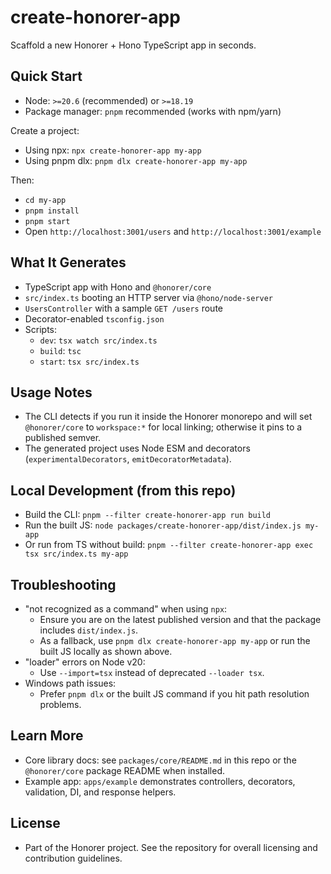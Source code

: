 # create-honorer-app

Scaffold a new Honorer + Hono TypeScript app in seconds.

## Quick Start
- Node: `>=20.6` (recommended) or `>=18.19`
- Package manager: `pnpm` recommended (works with npm/yarn)

Create a project:
- Using npx: `npx create-honorer-app my-app`
- Using pnpm dlx: `pnpm dlx create-honorer-app my-app`

Then:
- `cd my-app`
- `pnpm install`
- `pnpm start`
- Open `http://localhost:3001/users` and `http://localhost:3001/example`

## What It Generates
- TypeScript app with Hono and `@honorer/core`
- `src/index.ts` booting an HTTP server via `@hono/node-server`
- `UsersController` with a sample `GET /users` route
- Decorator-enabled `tsconfig.json`
- Scripts:
  - `dev`: `tsx watch src/index.ts`
  - `build`: `tsc`
  - `start`: `tsx src/index.ts`

## Usage Notes
- The CLI detects if you run it inside the Honorer monorepo and will set `@honorer/core` to `workspace:*` for local linking; otherwise it pins to a published semver.
- The generated project uses Node ESM and decorators (`experimentalDecorators`, `emitDecoratorMetadata`).

## Local Development (from this repo)
- Build the CLI: `pnpm --filter create-honorer-app run build`
- Run the built JS: `node packages/create-honorer-app/dist/index.js my-app`
- Or run from TS without build: `pnpm --filter create-honorer-app exec tsx src/index.ts my-app`

## Troubleshooting
- "not recognized as a command" when using `npx`:
  - Ensure you are on the latest published version and that the package includes `dist/index.js`.
  - As a fallback, use `pnpm dlx create-honorer-app my-app` or run the built JS locally as shown above.
- "loader" errors on Node v20:
  - Use `--import=tsx` instead of deprecated `--loader tsx`.
- Windows path issues:
  - Prefer `pnpm dlx` or the built JS command if you hit path resolution problems.

## Learn More
- Core library docs: see `packages/core/README.md` in this repo or the `@honorer/core` package README when installed.
- Example app: `apps/example` demonstrates controllers, decorators, validation, DI, and response helpers.

## License
- Part of the Honorer project. See the repository for overall licensing and contribution guidelines.
